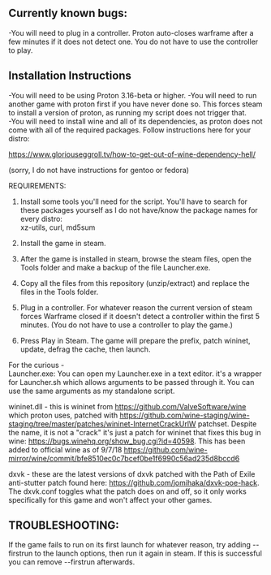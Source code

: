 ## Currently known bugs:
-You will need to plug in a controller. Proton auto-closes warframe after a few minutes if it does not detect one. You do not have to use the controller to play.  


## Installation Instructions  

-You will need to be using Proton 3.16-beta or higher.
-You will need to run another game with proton first if you have never done so. This forces steam to install a version of proton, as running my script does not trigger that.  
-You will need to install wine and all of its dependencies, as proton does not come with all of the required packages. Follow instructions here for your distro:  

https://www.gloriouseggroll.tv/how-to-get-out-of-wine-dependency-hell/  

(sorry, I do not have instructions for gentoo or fedora)  

REQUIREMENTS:  

1. Install some tools you'll need for the script. You'll have to search for these packages yourself as I do not have/know the package names for every distro:  
xz-utils, curl, md5sum  

2. Install the game in steam.  

3. After the game is installed in steam, browse the steam files, open the Tools folder and make a backup of the file Launcher.exe.

4. Copy all the files from this repository (unzip/extract) and replace the files in the Tools folder.

5. Plug in a controller. For whatever reason the current version of steam forces Warframe closed if it doesn't detect a controller within the first 5 minutes. (You do not have to use a controller to play the game.)

6. Press Play in Steam.  The game will prepare the prefix, patch wininet, update, defrag the cache, then launch.


For the curious -  
Launcher.exe: You can open my Launcher.exe in a text editor. it's a wrapper for Launcher.sh which allows arguments to be passed through it. You can use the same arguments as my standalone script.  

wininet.dll - this is wininet from https://github.com/ValveSoftware/wine which proton uses, patched with https://github.com/wine-staging/wine-staging/tree/master/patches/wininet-InternetCrackUrlW patchset. Despite the name, it is not a "crack" it's just a patch for wininet that fixes this bug in wine:
https://bugs.winehq.org/show_bug.cgi?id=40598. This has been added to official wine as of 9/7/18 https://github.com/wine-mirror/wine/commit/bfe8510ec0c7bcef0be1f6990c56ad235d8bccd6   

dxvk - these are the latest versions of dxvk patched with the Path of Exile anti-stutter patch found here:
https://github.com/jomihaka/dxvk-poe-hack. The dxvk.conf toggles what the patch does on and off, so it only works specifically for this game and won't affect your other games.


## TROUBLESHOOTING:
If the game fails to run on its first launch for whatever reason, try adding --firstrun to the launch options, then run it again in steam. If this is successful you can remove --firstrun afterwards.  